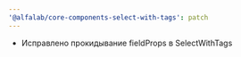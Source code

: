 ```yaml
---
'@alfalab/core-components-select-with-tags': patch
---
```


- Исправлено прокидывание fieldProps в SelectWithTags
